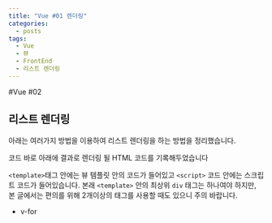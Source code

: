 ```yaml
---
title: "Vue #01 렌더링"
categories:
  - posts
tags:
  - Vue
  - 뷰
  - FrontEnd
  - 리스트 렌더링
---
```


#Vue #02

리스트 렌더링
---

 아래는 여러가지 방법을 이용하여 리스트 렌더링을 하는 방법을 정리했습니다.
 
 코드 바로 아래에 결과로 렌더링 될 HTML 코드를 기록해두었습니다

``<template>``태그 안에는 뷰 템플릿 안의 코드가 들어있고 
``<script>`` 코드 안에는 스크립트 코드가 들어있습니다.
 본래 ``<template>`` 안의 최상위 ``div`` 태그는 
 하나여야 하지만, 본 글에서는 편의를 위해 2개이상의 태그를 사용할 때도 있으니 주의 바랍니다.
 
- v-for 

```vue

```